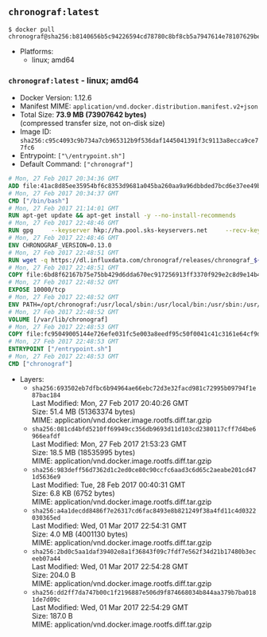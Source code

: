 ## `chronograf:latest`

```console
$ docker pull chronograf@sha256:b8140656b5c94226594cd78780c8bf8cb5a7947614e78107629be28253255b1a
```

-	Platforms:
	-	linux; amd64

### `chronograf:latest` - linux; amd64

-	Docker Version: 1.12.6
-	Manifest MIME: `application/vnd.docker.distribution.manifest.v2+json`
-	Total Size: **73.9 MB (73907642 bytes)**  
	(compressed transfer size, not on-disk size)
-	Image ID: `sha256:c95c4093c9b734a7cb965312b9f536daf1445041391f3c9113a8ecca9ce77fc6`
-	Entrypoint: `["\/entrypoint.sh"]`
-	Default Command: `["chronograf"]`

```dockerfile
# Mon, 27 Feb 2017 20:34:36 GMT
ADD file:41ac8d85ee35954bf6c8353d9681a045ba260aa9a96dbbded7bcd6e37ee49bea in / 
# Mon, 27 Feb 2017 20:34:37 GMT
CMD ["/bin/bash"]
# Mon, 27 Feb 2017 21:14:01 GMT
RUN apt-get update && apt-get install -y --no-install-recommends 		ca-certificates 		curl 		wget 	&& rm -rf /var/lib/apt/lists/*
# Mon, 27 Feb 2017 22:48:46 GMT
RUN gpg     --keyserver hkp://ha.pool.sks-keyservers.net     --recv-keys 05CE15085FC09D18E99EFB22684A14CF2582E0C5
# Mon, 27 Feb 2017 22:48:46 GMT
ENV CHRONOGRAF_VERSION=0.13.0
# Mon, 27 Feb 2017 22:48:51 GMT
RUN wget -q https://dl.influxdata.com/chronograf/releases/chronograf_${CHRONOGRAF_VERSION}_amd64.deb.asc &&     wget -q https://dl.influxdata.com/chronograf/releases/chronograf_${CHRONOGRAF_VERSION}_amd64.deb &&     gpg --batch --verify chronograf_${CHRONOGRAF_VERSION}_amd64.deb.asc chronograf_${CHRONOGRAF_VERSION}_amd64.deb &&     dpkg -i chronograf_${CHRONOGRAF_VERSION}_amd64.deb &&     rm -f chronograf_${CHRONOGRAF_VERSION}_amd64.deb*
# Mon, 27 Feb 2017 22:48:51 GMT
COPY file:6bd8f62167b75e75bb429d6dda670ec917256913ff3370f929e2c8d9e14b475e in /etc/chronograf/chronograf.conf 
# Mon, 27 Feb 2017 22:48:52 GMT
EXPOSE 10000/tcp
# Mon, 27 Feb 2017 22:48:52 GMT
ENV PATH=/opt/chronograf:/usr/local/sbin:/usr/local/bin:/usr/sbin:/usr/bin:/sbin:/bin
# Mon, 27 Feb 2017 22:48:52 GMT
VOLUME [/var/lib/chronograf]
# Mon, 27 Feb 2017 22:48:53 GMT
COPY file:fc95049005144e726efe031fc5e003a8eedf95c50f0041c41c3161e64cf9dbbe in /entrypoint.sh 
# Mon, 27 Feb 2017 22:48:53 GMT
ENTRYPOINT ["/entrypoint.sh"]
# Mon, 27 Feb 2017 22:48:53 GMT
CMD ["chronograf"]
```

-	Layers:
	-	`sha256:693502eb7dfbc6b94964ae66ebc72d3e32facd981c72995b09794f1e87bac184`  
		Last Modified: Mon, 27 Feb 2017 20:40:26 GMT  
		Size: 51.4 MB (51363374 bytes)  
		MIME: application/vnd.docker.image.rootfs.diff.tar.gzip
	-	`sha256:081cd4bfd5210ff69949cc356db9693d11d103cd2380117cff7d4be6966eafdf`  
		Last Modified: Mon, 27 Feb 2017 21:53:23 GMT  
		Size: 18.5 MB (18535995 bytes)  
		MIME: application/vnd.docker.image.rootfs.diff.tar.gzip
	-	`sha256:983deff56d7362d1c2ed0ce80c90ccfc6aad3c6d65c2aeabe201cd471d5636e9`  
		Last Modified: Tue, 28 Feb 2017 00:40:31 GMT  
		Size: 6.8 KB (6752 bytes)  
		MIME: application/vnd.docker.image.rootfs.diff.tar.gzip
	-	`sha256:a4a1decdd8486f7e26317cd6fac8493e8b821249f38a4fd11c4d0322030365ed`  
		Last Modified: Wed, 01 Mar 2017 22:54:31 GMT  
		Size: 4.0 MB (4001130 bytes)  
		MIME: application/vnd.docker.image.rootfs.diff.tar.gzip
	-	`sha256:2bd0c5aa1daf39402e8a1f36843f09c7fdf7e562f34d21b17480b3eceeb07a44`  
		Last Modified: Wed, 01 Mar 2017 22:54:28 GMT  
		Size: 204.0 B  
		MIME: application/vnd.docker.image.rootfs.diff.tar.gzip
	-	`sha256:dd2ff7da747b00c1f2196887e506d9f874668034b844aa379b7ba0181de7d09c`  
		Last Modified: Wed, 01 Mar 2017 22:54:29 GMT  
		Size: 187.0 B  
		MIME: application/vnd.docker.image.rootfs.diff.tar.gzip

